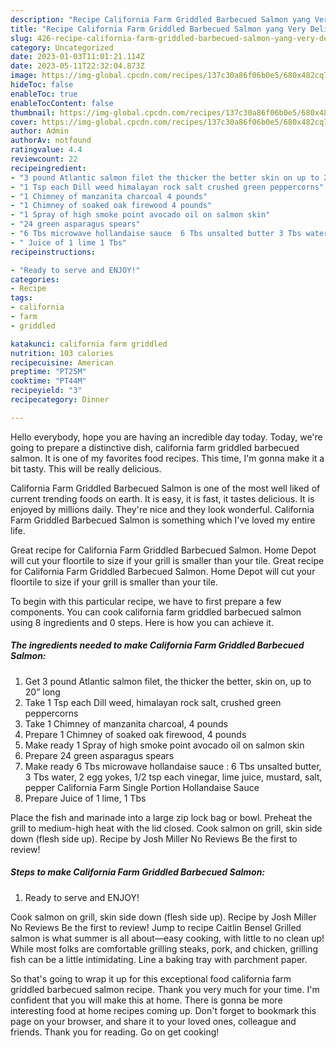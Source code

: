 ```yaml
---
description: "Recipe California Farm Griddled Barbecued Salmon yang Very Delicious}"
title: "Recipe California Farm Griddled Barbecued Salmon yang Very Delicious}"
slug: 426-recipe-california-farm-griddled-barbecued-salmon-yang-very-delicious
category: Uncategorized
date: 2023-01-03T11:01:21.114Z
date: 2023-05-11T22:32:04.873Z
image: https://img-global.cpcdn.com/recipes/137c30a86f06b0e5/680x482cq70/california-farm-griddled-barbecued-salmon-recipe-main-photo.jpg
hideToc: false
enableToc: true
enableTocContent: false
thumbnail: https://img-global.cpcdn.com/recipes/137c30a86f06b0e5/680x482cq70/california-farm-griddled-barbecued-salmon-recipe-main-photo.jpg
cover: https://img-global.cpcdn.com/recipes/137c30a86f06b0e5/680x482cq70/california-farm-griddled-barbecued-salmon-recipe-main-photo.jpg
author: Admin
authorAv: notfound
ratingvalue: 4.4
reviewcount: 22
recipeingredient:
- "3 pound Atlantic salmon filet the thicker the better skin on up to 20 long"
- "1 Tsp each Dill weed himalayan rock salt crushed green peppercorns"
- "1 Chimney of manzanita charcoal 4 pounds"
- "1 Chimney of soaked oak firewood 4 pounds"
- "1 Spray of high smoke point avocado oil on salmon skin"
- "24 green asparagus spears"
- "6 Tbs microwave hollandaise sauce  6 Tbs unsalted butter 3 Tbs water 2 egg yokes 12 tsp each vinegar lime juice mustard salt pepper                      California Farm Single Portion Hollandaise Sauce"
- " Juice of 1 lime 1 Tbs"
recipeinstructions:

- "Ready to serve and ENJOY!"
categories:
- Recipe
tags:
- california
- farm
- griddled

katakunci: california farm griddled 
nutrition: 103 calories
recipecuisine: American
preptime: "PT25M"
cooktime: "PT44M"
recipeyield: "3"
recipecategory: Dinner

---
```



Hello everybody, hope you are having an incredible day today. Today, we're going to prepare a distinctive dish, california farm griddled barbecued salmon. It is one of my favorites food recipes. This time, I'm gonna make it a bit tasty. This will be really delicious.

California Farm Griddled Barbecued Salmon is one of the most well liked of current trending foods on earth. It is easy, it is fast, it tastes delicious. It is enjoyed by millions daily. They're nice and they look wonderful. California Farm Griddled Barbecued Salmon is something which I've loved my entire life.

Great recipe for California Farm Griddled Barbecued Salmon. Home Depot will cut your floortile to size if your grill is smaller than your tile. Great recipe for California Farm Griddled Barbecued Salmon. Home Depot will cut your floortile to size if your grill is smaller than your tile.


To begin with this particular recipe, we have to first prepare a few components. You can cook california farm griddled barbecued salmon using 8 ingredients and 0 steps. Here is how you can achieve it.

<!--inarticleads1-->

##### The ingredients needed to make California Farm Griddled Barbecued Salmon:

1. Get 3 pound Atlantic salmon filet, the thicker the better, skin on, up to 20” long
1. Take 1 Tsp each Dill weed, himalayan rock salt, crushed green peppercorns
1. Take 1 Chimney of manzanita charcoal, 4 pounds
1. Prepare 1 Chimney of soaked oak firewood, 4 pounds
1. Make ready 1 Spray of high smoke point avocado oil on salmon skin
1. Prepare 24 green asparagus spears
1. Make ready 6 Tbs microwave hollandaise sauce : 6 Tbs unsalted butter, 3 Tbs water, 2 egg yokes, 1/2 tsp each vinegar, lime juice, mustard, salt, pepper                      California Farm Single Portion Hollandaise Sauce
1. Prepare  Juice of 1 lime, 1 Tbs


Place the fish and marinade into a large zip lock bag or bowl. Preheat the grill to medium-high heat with the lid closed. Cook salmon on grill, skin side down (flesh side up). Recipe by Josh Miller No Reviews Be the first to review! 

<!--inarticleads2-->

##### Steps to make California Farm Griddled Barbecued Salmon:


1. Ready to serve and ENJOY!

Cook salmon on grill, skin side down (flesh side up). Recipe by Josh Miller No Reviews Be the first to review! Jump to recipe Caitlin Bensel Grilled salmon is what summer is all about—easy cooking, with little to no clean up! While most folks are comfortable grilling steaks, pork, and chicken, grilling fish can be a little intimidating. Line a baking tray with parchment paper. 

So that's going to wrap it up for this exceptional food california farm griddled barbecued salmon recipe. Thank you very much for your time. I'm confident that you will make this at home. There is gonna be more interesting food at home recipes coming up. Don't forget to bookmark this page on your browser, and share it to your loved ones, colleague and friends. Thank you for reading. Go on get cooking!
